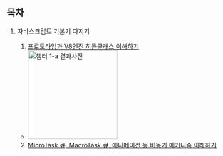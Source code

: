 ## 목차

1. 자바스크립트 기본기 다지기
   1. [프로토타입과 V8엔진 히든클래스 이해하기](./packages/chapter1/src/a.js)
   - <img src="https://github.com/suzzeong/FE-junior/assets/106740065/682a69b3-8a66-4bba-b947-6ab77ffb1df8" alt="챕터 1-a 결과사진" width="200">

   2. [MicroTask 큐, MacroTask 큐, 애니메이션 등 비동기 메커니즘 이해하기](./packages/chapter1/src/b.js)
